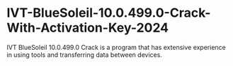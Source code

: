 # IVT-BlueSoleil-10.0.499.0-Crack-With-Activation-Key-2024
IVT BlueSoleil 10.0.499.0 Crack is a program that has extensive experience in using tools and transferring data between devices.
